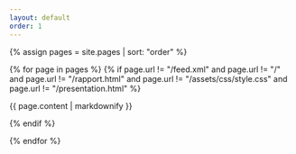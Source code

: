 ```yaml
---
layout: default
order: 1
---
```


{% assign pages = site.pages | sort: "order" %}

{% for page in pages %}
 {% if page.url != "/feed.xml" and page.url != "/" and page.url != "/rapport.html" and page.url != "/assets/css/style.css" and page.url != "/presentation.html" %}

{{ page.content | markdownify }}

  {% endif %}

{% endfor %}

 